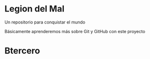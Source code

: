 # Legion del Mal

Un repositorio para conquistar el mundo

Básicamente aprenderemos más sobre Git y GitHub con este proyecto

# Btercero
